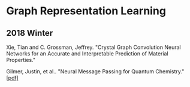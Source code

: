# Graph Representation Learning

## 2018 Winter
Xie, Tian and C. Grossman, Jeffrey. "Crystal Graph Convolution Neural Networks for an Accurate and Interpretable Prediction of Material Properties."

Gilmer, Justin, et al.. "Neural Message Passing for Quantum Chemistry."
</br>[[pdf]](https://arxiv.org/pdf/1704.01212.pdf)